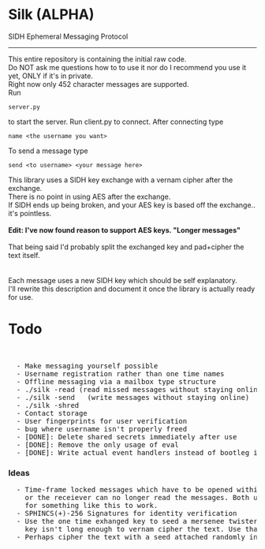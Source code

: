 # Silk (ALPHA)
SIDH Ephemeral Messaging Protocol
<hr>
This entire repository is containing the initial raw code.<br>
Do NOT ask me questions how to to use it nor do I recommend you use it yet, ONLY if it's in private.<br>
Right now only 452 character messages are supported.<br>
Run <br>

```
server.py
```

to start the server.
Run client.py to connect.
After connecting type

```
name <the username you want>
```

To send a message type

```
send <to username> <your message here>
```

This library uses a SIDH key exchange with a vernam cipher after the exchange.<br>
There is no point in using AES after the exchange. <br>
If SIDH ends up being broken, and your AES key is based off the exchange.. it's pointless.<br>
<br>
<b>Edit: I've now found reason to support AES keys. "Longer messages"</b></br>
<br>
That being said I'd probably split the exchanged key and pad+cipher the text itself.<br>
<br>
<br>
Each message uses a new SIDH key which should be self explanatory.<br>
I'll rewrite this description and document it once the library is actually ready for use.<br>

<h1>Todo</h1>
<br>
<pre>
  - Make messaging yourself possible
  - Username registration rather than one time names
  - Offline messaging via a mailbox type structure
  - ./silk -read (read missed messages without staying online)
  - ./silk -send <to> <msg> (write messages without staying online)
  - ./silk -shred
  - Contact storage
  - User fingerprints for user verification 
  - bug where username isn't properly freed
  - [DONE]: Delete shared secrets immediately after use
  - [DONE]: Remove the only usage of eval
  - [DONE]: Write actual event handlers instead of bootleg if statements
</pre>
<h3>Ideas</h3>
<pre>
  - Time-frame locked messages which have to be opened within x amount of seconds
    or the receiever can no longer read the messages. Both users have to be online
    for something like this to work.
  - SPHINCS(+)-256 Signatures for identity verification
  - Use the one time exhanged key to seed a mersenee twister based on the key if the
    key isn't long enough to vernam cipher the text. Use that then to cipher the text. Probably pad the text too.
  - Perhaps cipher the text with a seed attached randomly in the message before it's vernam ciphered and padded. 
</pre>
